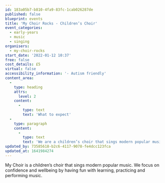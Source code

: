```yaml
---
id: 183a05b7-b810-4fa9-83fc-1cab026287de
published: false
blueprint: events
title: 'My Choir Rocks - Children’s Choir'
event_categories:
  - early-years
  - music
  - singing
organisers:
  - my-choir-rocks
start_date: '2022-01-12 10:37'
free: false
cost_details: £5
virtual: false
accessibility_information: '- Autism friendly'
content_area:
  -
    type: heading
    attrs:
      level: 2
    content:
      -
        type: text
        text: 'What to expect'
  -
    type: paragraph
    content:
      -
        type: text
        text: 'We are a children’s choir that sings modern popular music. We focus on wellbeing and confidence through the learning, practice and performance of music.'
updated_by: 73585618-b2c6-4117-9078-fe4dcc123fca
updated_at: 1641984274
---
```

My Choir is a children’s choir that sings modern popular music. We focus on confidence and wellbeing by having fun with learning, practicing and performing music.